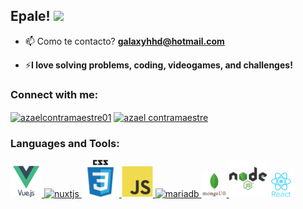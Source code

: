 
<h2> Epale! <img src="https://media.giphy.com/media/hvRJCLFzcasrR4ia7z/giphy.gif" width="35px"> </h2>	     	





- 📫 Como te contacto? **galaxyhhd@hotmail.com**

- ⚡**I love solving problems, coding, videogames, and challenges!**

<h3 align="left">Connect with me:</h3>
<p align="left">
<a href="https://linkedin.com/in/azaelcontramaestre01" target="blank"><img align="center" src="https://cdn.jsdelivr.net/npm/simple-icons@3.0.1/icons/linkedin.svg" alt="azaelcontramaestre01" height="50" width="60" /></a>
<a href="https://fb.com/azael contramaestre" target="blank"><img align="center" src="https://cdn.jsdelivr.net/npm/simple-icons@3.0.1/icons/facebook.svg" alt="azael contramaestre" height="50" width="60" /></a>
</p>

<h3 align="left">Languages and Tools:</h3>
<p align="left"> <a href="https://vuejs.org/" target="_blank"> <img src="https://raw.githubusercontent.com/devicons/devicon/master/icons/vuejs/vuejs-original-wordmark.svg" alt="vuejs" width="50" height="50"/> </a> <a href="https://nuxtjs.org/" target="_blank"> <img src="https://www.vectorlogo.zone/logos/nuxtjs/nuxtjs-icon.svg" alt="nuxtjs" width="50" height="50"/> </a> <a href="https://www.w3schools.com/css/" target="_blank"> <img src="https://raw.githubusercontent.com/devicons/devicon/master/icons/css3/css3-original-wordmark.svg" alt="css3" width="60" height="60"/> </a>   <a href="https://developer.mozilla.org/en-US/docs/Web/JavaScript" target="_blank"> <img src="https://raw.githubusercontent.com/devicons/devicon/master/icons/javascript/javascript-original.svg" alt="javascript" width="50" height="50"/> </a> <a href="https://mariadb.org/" target="_blank"> <img src="https://www.vectorlogo.zone/logos/mariadb/mariadb-icon.svg" alt="mariadb" width="50" height="50"/> </a> <a href="https://www.mongodb.com/" target="_blank"> <img src="https://raw.githubusercontent.com/devicons/devicon/master/icons/mongodb/mongodb-original-wordmark.svg" alt="mongodb" width="40" height="40"/> </a <a href="https://nodejs.org" target="_blank"> <img src="https://raw.githubusercontent.com/devicons/devicon/master/icons/nodejs/nodejs-original-wordmark.svg" alt="nodejs" width="60" height="60"/> </a>   <a href="https://reactjs.org/" target="_blank"> <img src="https://raw.githubusercontent.com/devicons/devicon/master/icons/react/react-original-wordmark.svg" alt="react" width="40" height="40"/> </a>  



